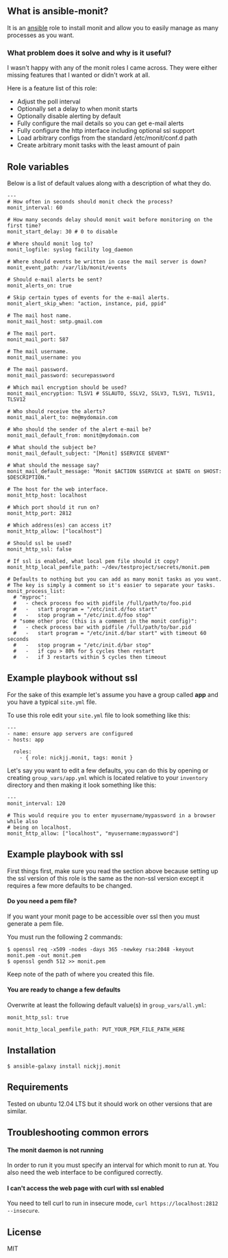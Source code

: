 ## What is ansible-monit?

It is an [ansible](http://www.ansible.com/home) role to install monit and allow you to easily manage as many processes as you want.

### What problem does it solve and why is it useful?

I wasn't happy with any of the monit roles I came across. They were either missing features that I wanted or didn't work at all.

Here is a feature list of this role:

- Adjust the poll interval
- Optionally set a delay to when monit starts
- Optionally disable alerting by default
- Fully configure the mail details so you can get e-mail alerts
- Fully configure the http interface including optional ssl support
- Load arbitrary configs from the standard /etc/monit/conf.d path
- Create arbitrary monit tasks with the least amount of pain

## Role variables

Below is a list of default values along with a description of what they do.

```
---
# How often in seconds should monit check the process?
monit_interval: 60

# How many seconds delay should monit wait before monitoring on the first time?
monit_start_delay: 30 # 0 to disable

# Where should monit log to?
monit_logfile: syslog facility log_daemon

# Where should events be written in case the mail server is down?
monit_event_path: /var/lib/monit/events

# Should e-mail alerts be sent?
monit_alerts_on: true

# Skip certain types of events for the e-mail alerts.
monit_alert_skip_when: "action, instance, pid, ppid"

# The mail host name.
monit_mail_host: smtp.gmail.com

# The mail port.
monit_mail_port: 587

# The mail username.
monit_mail_username: you

# The mail password.
monit_mail_password: securepassword

# Which mail encryption should be used?
monit_mail_encryption: TLSV1 # SSLAUTO, SSLV2, SSLV3, TLSV1, TLSV11, TLSV12

# Who should receive the alerts?
monit_mail_alert_to: me@mydomain.com

# Who should the sender of the alert e-mail be?
monit_mail_default_from: monit@mydomain.com

# What should the subject be?
monit_mail_default_subject: "[Monit] $SERVICE $EVENT"

# What should the message say?
monit_mail_default_message: "Monit $ACTION $SERVICE at $DATE on $HOST: $DESCRIPTION."

# The host for the web interface.
monit_http_host: localhost

# Which port should it run on?
monit_http_port: 2812

# Which address(es) can access it?
monit_http_allow: ["localhost"]

# Should ssl be used?
monit_http_ssl: false

# If ssl is enabled, what local pem file should it copy?
monit_http_local_pemfile_path: ~/dev/testproject/secrets/monit.pem

# Defaults to nothing but you can add as many monit tasks as you want.
# The key is simply a comment so it's easier to separate your tasks.
monit_process_list:
  # "myproc":
  #   - check process foo with pidfile /full/path/to/foo.pid
  #   -   start program = "/etc/init.d/foo start"
  #   -   stop program = "/etc/init.d/foo stop"
  # "some other proc (this is a comment in the monit config)":
  #   - check process bar with pidfile /full/path/to/bar.pid
  #   -   start program = "/etc/init.d/bar start" with timeout 60 seconds
  #   -   stop program = "/etc/init.d/bar stop"
  #   -   if cpu > 80% for 5 cycles then restart
  #   -   if 3 restarts within 5 cycles then timeout
```

## Example playbook without ssl

For the sake of this example let's assume you have a group called **app** and you have a typical `site.yml` file.

To use this role edit your `site.yml` file to look something like this:

```
---
- name: ensure app servers are configured
- hosts: app

  roles:
    - { role: nickjj.monit, tags: monit }
```

Let's say you want to edit a few defaults, you can do this by opening or creating `group_vars/app.yml` which is located relative to your `inventory` directory and then making it look something like this:

```
---
monit_interval: 120

# This would require you to enter myusername/mypassword in a browser while also
# being on localhost.
monit_http_allow: ["localhost", "myusername:mypassword"]
```

## Example playbook with ssl

First things first, make sure you read the section above because setting up the ssl version of this role is the same as the non-ssl version except it requires a few more defaults to be changed.

#### Do you need a pem file?

If you want your monit page to be accessible over ssl then you must generate a pem file.

You must run the following 2 commands:

`$ openssl req -x509 -nodes -days 365 -newkey rsa:2048 -keyout monit.pem -out monit.pem`  
`$ openssl gendh 512 >> monit.pem`

Keep note of the path of where you created this file.

#### You are ready to change a few defaults

Overwrite at least the following default value(s) in `group_vars/all.yml`:

```
monit_http_ssl: true

monit_http_local_pemfile_path: PUT_YOUR_PEM_FILE_PATH_HERE
```

## Installation

`$ ansible-galaxy install nickjj.monit`

## Requirements

Tested on ubuntu 12.04 LTS but it should work on other versions that are similar.

## Troubleshooting common errors

#### The monit daemon is not running
In order to run it you must specify an interval for which monit to run at. You also need the web interface to be configured correctly.

#### I can't access the web page with curl with ssl enabled
You need to tell curl to run in insecure mode, `curl https://localhost:2812 --insecure`.

## License

MIT